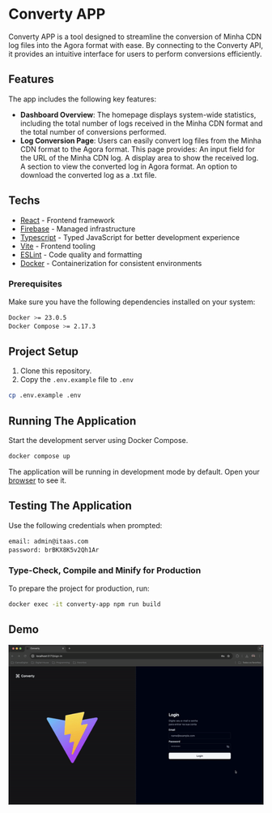 # Converty APP

Converty APP is a tool designed to streamline the conversion of Minha CDN log files into the Agora format with ease. By connecting to the Converty API, it provides an intuitive interface for users to perform conversions efficiently.

## Features

The app includes the following key features:

- **Dashboard Overview**: The homepage displays system-wide statistics, including the total number of logs received in the Minha CDN format and the total number of conversions performed.
- **Log Conversion Page**: Users can easily convert log files from the Minha CDN format to the Agora format. This page provides:
  An input field for the URL of the Minha CDN log.
  A display area to show the received log.
  A section to view the converted log in Agora format.
  An option to download the converted log as a .txt file.

## Techs

- [React](https://react.dev) - Frontend framework
- [Firebase](https://firebase.google.com) - Managed infrastructure
- [Typescript](https://www.typescriptlang.org) - Typed JavaScript for better development experience
- [Vite](https://vitejs.dev) - Frontend tooling
- [ESLint](https://eslint.org) - Code quality and formatting
- [Docker](https://www.docker.com) - Containerization for consistent environments

### Prerequisites

Make sure you have the following dependencies installed on your system:

```sh
Docker >= 23.0.5
Docker Compose >= 2.17.3
```

## Project Setup

1. Clone this repository.
2. Copy the `.env.example` file to `.env`

```sh
cp .env.example .env
```

## Running The Application

Start the development server using Docker Compose.

```sh
docker compose up
```

The application will be running in development mode by default. Open your [browser](http://localhost:5173) to see it.

## Testing The Application

Use the following credentials when prompted:

```sh
email: admin@itaas.com
password: brBKX8K5v2Qh1Ar
```

### Type-Check, Compile and Minify for Production

To prepare the project for production, run:

```sh
docker exec -it converty-app npm run build
```

## Demo

![Converty APP demo](demo/demo.gif)
